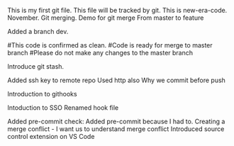 This is my first git file.
This file will be tracked by git.
This is new-era-code.
November.
Git merging.
Demo for git merge
From master to feature


Added a branch dev.

#This code is confirmed as clean.
#Code is ready for merge to master branch
#Please do not make any changes to the master branch

Introduce git stash.

Added ssh key to remote repo
Used http also
Why we commit before push

Introduction to githooks

Intoduction to SSO
Renamed hook file

Added pre-commit check:
Added pre-commit because I had to.
Creating a merge conflict - I want us to understand merge conflict
Introduced source control extension on VS Code
